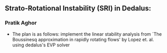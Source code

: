 ## Strato-Rotational Instability (SRI) in Dedalus:

### Pratik Aghor

* The plan is as follows: implement the linear stability analysis from `The Boussinesq approximation in rapidly rotating flows' by Lopez et. al. using dedalus's EVP solver
